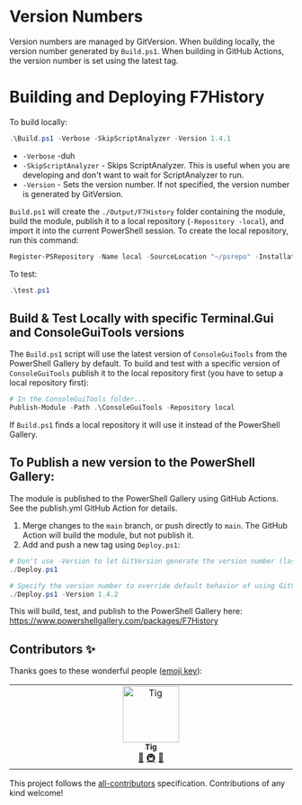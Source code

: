 # Version Numbers

Version numbers are managed by GitVersion. When building locally, the version number generated by `Build.ps1`. When building in GitHub Actions, the version number is set using the latest tag.

# Building and Deploying F7History

To build locally:

```ps1
.\Build.ps1 -Verbose -SkipScriptAnalyzer -Version 1.4.1
```

* `-Verbose` -duh
* `-SkipScriptAnalyzer` - Skips ScriptAnalyzer. This is useful when you are developing and don't want to wait for ScriptAnalyzer to run.
* `-Version` - Sets the version number. If not specified, the version number is generated by GitVersion.

`Build.ps1` will create the `./Output/F7History` folder containing the module, build the module, publish it to a local repository (`-Repository -local`), and import it into the current PowerShell session. To create the local repository, run this command:

```ps1
Register-PSRepository -Name local -SourceLocation "~/psrepo" -InstallationPolicy Trusted
```

To test:

```ps1
.\test.ps1
```

## Build & Test Locally with specific Terminal.Gui and ConsoleGuiTools versions

The `Build.ps1` script will use the latest version of `ConsoleGuiTools` from the PowerShell Gallery by default. To build and test with a specific version of `ConsoleGuiTools` publish it to the local repository first (you have to setup a local repository first):

```ps1
# In the ConsoleGuiTools folder...
Publish-Module -Path .\ConsoleGuiTools -Repository local
```

If `Build.ps1` finds a local repository it will use it instead of the PowerShell Gallery.

## To Publish a new version to the PowerShell Gallery:

The module is published to the PowerShell Gallery using GitHub Actions. See the publish.yml GitHub Action for details.

1) Merge changes to the `main` branch, or push directly to `main`. The GitHub Action will build the module, but not publish it.
2) Add and push a new tag using `Deploy.ps1`:

```ps1
# Don't use -Version to let GitVersion generate the version number (last tag + patch increment)
./Deploy.ps1
```

```ps1
# Specify the version number to override default behavior of using GitVersion to generate the version number.
./Deploy.ps1 -Version 1.4.2
```

 This will build, test, and publish to the PowerShell Gallery here: https://www.powershellgallery.com/packages/F7History

## Contributors ✨

Thanks goes to these wonderful people ([emoji key](https://allcontributors.org/docs/en/emoji-key)):

<!-- ALL-CONTRIBUTORS-LIST:START - Do not remove or modify this section -->
<!-- prettier-ignore-start -->
<!-- markdownlint-disable -->
<table>
  <tbody>
    <tr>
      <td align="center" valign="top" width="14.28%"><a href="http://www.kindel.com"><img src="https://avatars.githubusercontent.com/u/585482?v=4?s=100" width="100px;" alt="Tig"/><br /><sub><b>Tig</b></sub></a><br /><a href="#maintenance-tig" title="Maintenance">🚧</a> <a href="#infra-tig" title="Infrastructure (Hosting, Build-Tools, etc)">🚇</a> <a href="https://github.com/gui-cs/F7History/pulls?q=is%3Apr+reviewed-by%3Atig" title="Reviewed Pull Requests">👀</a></td>
    </tr>
  </tbody>
</table>

<!-- markdownlint-restore -->
<!-- prettier-ignore-end -->

<!-- ALL-CONTRIBUTORS-LIST:END -->

This project follows the [all-contributors](https://github.com/all-contributors/all-contributors) specification. Contributions of any kind welcome!
